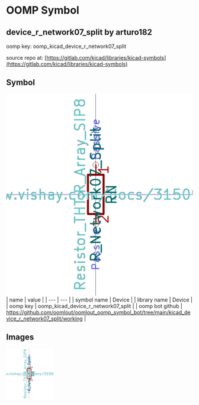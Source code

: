 # OOMP Symbol  
## device_r_network07_split  by arturo182  
  
oomp key: oomp_kicad_device_r_network07_split  
  
source repo at: [https://gitlab.com/kicad/libraries/kicad-symbols](https://gitlab.com/kicad/libraries/kicad-symbols)  
## Symbol  
  
[![working.png](working_600.png)](working.png)  
| name | value | 
| --- | --- | 
| symbol name | Device | 
| library name | Device | 
| oomp key | oomp_kicad_device_r_network07_split | 
| oomp bot github | https://github.com/oomlout/oomlout_oomp_symbol_bot/tree/main/kicad_device_r_network07_split/working | 
## Images  
  
[![working.png](working_140.png)](working.png)  
